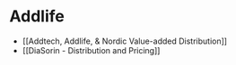 # Addlife

- [[Addtech, Addlife, & Nordic Value-added Distribution]]
- [[DiaSorin - Distribution and Pricing]]
